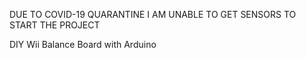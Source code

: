 DUE TO COVID-19 QUARANTINE I AM UNABLE TO GET SENSORS TO START THE PROJECT


DIY Wii Balance Board with Arduino

